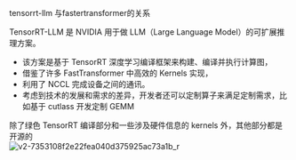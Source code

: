 tensorrt-llm 与fastertransformer的关系    

TensorRT-LLM 是 NVIDIA 用于做 LLM（Large Language Model）的可扩展推理方案。   
+ 该方案是基于 TensorRT 深度学习编译框架来构建、编译并执行计算图，      
+ 借鉴了许多 FastTransformer 中高效的 Kernels 实现，   
+ 利用了 NCCL 完成设备之间的通讯。
+ 考虑到技术的发展和需求的差异，开发者还可以定制算子来满足定制需求，比如基于 cutlass 开发定制 GEMM       


除了绿色 TensorRT 编译部分和一些涉及硬件信息的 kernels 外，其他部分都是开源的     
![v2-7353108f2e22fea040d375925ac73a1b_r](https://github.com/lix19937/llm-deploy/assets/38753233/e832b292-7445-4cbb-95fa-503f41a57ada)
 

